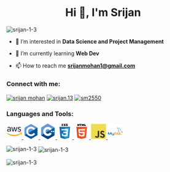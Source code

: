 <h1 align="center">Hi 👋, I'm Srijan</h1>
<p align="left"> <img src="https://komarev.com/ghpvc/?username=srijan-1-3&label=Profile%20views&color=0e75b6&style=flat" alt="srijan-1-3" /> </p>

- 🔭 I’m interested in **Data Science and Project Management**

- 🌱 I’m currently learning **Web Dev**

- 📫 How to reach me **srijanmohan1@gmail.com**

<h3 align="left">Connect with me:</h3>
<p align="left">
<a href="https://linkedin.com/in/srijan mohan" target="blank"><img align="center" src="https://raw.githubusercontent.com/rahuldkjain/github-profile-readme-generator/master/src/images/icons/Social/linked-in-alt.svg" alt="srijan mohan" height="30" width="40" /></a>
<a href="https://instagram.com/srijan.13" target="blank"><img align="center" src="https://raw.githubusercontent.com/rahuldkjain/github-profile-readme-generator/master/src/images/icons/Social/instagram.svg" alt="srijan.13" height="30" width="40" /></a>
<a href="https://www.hackerrank.com/sm2550" target="blank"><img align="center" src="https://raw.githubusercontent.com/rahuldkjain/github-profile-readme-generator/master/src/images/icons/Social/hackerrank.svg" alt="sm2550" height="30" width="40" /></a>
</p>

<h3 align="left">Languages and Tools:</h3>
<p align="left"> <a href="https://aws.amazon.com" target="_blank" rel="noreferrer"> <img src="https://raw.githubusercontent.com/devicons/devicon/master/icons/amazonwebservices/amazonwebservices-original-wordmark.svg" alt="aws" width="40" height="40"/> </a> <a href="https://www.cprogramming.com/" target="_blank" rel="noreferrer"> <img src="https://raw.githubusercontent.com/devicons/devicon/master/icons/c/c-original.svg" alt="c" width="40" height="40"/> </a> <a href="https://www.w3schools.com/cpp/" target="_blank" rel="noreferrer"> <img src="https://raw.githubusercontent.com/devicons/devicon/master/icons/cplusplus/cplusplus-original.svg" alt="cplusplus" width="40" height="40"/> </a> <a href="https://www.w3schools.com/css/" target="_blank" rel="noreferrer"> <img src="https://raw.githubusercontent.com/devicons/devicon/master/icons/css3/css3-original-wordmark.svg" alt="css3" width="40" height="40"/> </a> <a href="https://www.w3.org/html/" target="_blank" rel="noreferrer"> <img src="https://raw.githubusercontent.com/devicons/devicon/master/icons/html5/html5-original-wordmark.svg" alt="html5" width="40" height="40"/> </a> <a href="https://developer.mozilla.org/en-US/docs/Web/JavaScript" target="_blank" rel="noreferrer"> <img src="https://raw.githubusercontent.com/devicons/devicon/master/icons/javascript/javascript-original.svg" alt="javascript" width="40" height="40"/> </a> <a href="https://www.mysql.com/" target="_blank" rel="noreferrer"> <img src="https://raw.githubusercontent.com/devicons/devicon/master/icons/mysql/mysql-original-wordmark.svg" alt="mysql" width="40" height="40"/> </a> </p>

<p><img align="left" src="https://github-readme-stats.vercel.app/api/top-langs?username=srijan-1-3&show_icons=true&locale=en&layout=compact" alt="srijan-1-3" /></p>

<p>&nbsp;<img align="center" src="https://github-readme-stats.vercel.app/api?username=srijan-1-3&show_icons=true&locale=en" alt="srijan-1-3" /></p>

<p><img align="center" src="https://github-readme-streak-stats.herokuapp.com/?user=srijan-1-3&" alt="srijan-1-3" /></p>
